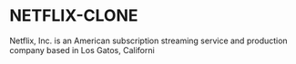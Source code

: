 # NETFLIX-CLONE
Netflix, Inc. is an American subscription streaming service and production company based in Los Gatos, Californi
